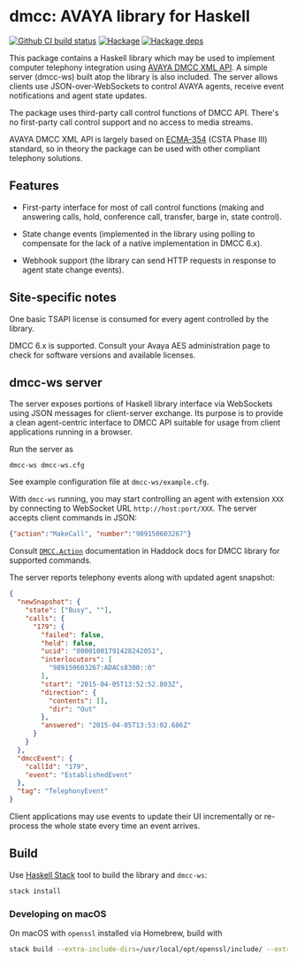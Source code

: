 # dmcc: AVAYA library for Haskell

[![Github CI build status](https://github.com/f-me/dmcc/actions/workflows/ci.yaml/badge.svg)](https://github.com/f-me/dmcc/actions/workflows/ci.yaml)
[![Hackage](https://img.shields.io/hackage/v/dmcc.svg?colorB=5e5184&style=flat)](https://hackage.haskell.org/package/dmcc)
[![Hackage deps](https://img.shields.io/hackage-deps/v/dmcc.svg)](http://packdeps.haskellers.com/feed?needle=dmcc)

This package contains a Haskell library which may be used to implement
computer telephony integration using [AVAYA DMCC XML API][dmcc-api]. A
simple server (dmcc-ws) built atop the library is also included. The
server allows clients use JSON-over-WebSockets to control AVAYA
agents, receive event notifications and agent state updates.

The package uses third-party call control functions of DMCC API.
There's no first-party call control support and no access to media
streams.

AVAYA DMCC XML API is largely based on [ECMA-354][] (CSTA Phase III)
standard, so in theory the package can be used with other compliant
telephony solutions.

## Features

- First-party interface for most of call control functions (making and
  answering calls, hold, conference call, transfer, barge in, state
  control).

- State change events (implemented in the library using polling to
  compensate for the lack of a native implementation in DMCC 6.x).

- Webhook support (the library can send HTTP requests in response to
  agent state change events).

## Site-specific notes

One basic TSAPI license is consumed for every agent controlled by
the library.

DMCC 6.x is supported. Consult your Avaya AES administration page to
check for software versions and available licenses.

## dmcc-ws server

The server exposes portions of Haskell library interface via
WebSockets using JSON messages for client-server exchange. Its purpose
is to provide a clean agent-centric interface to DMCC API suitable for
usage from client applications running in a browser.

Run the server as

```
dmcc-ws dmcc-ws.cfg
```

See example configuration file at `dmcc-ws/example.cfg`.

With `dmcc-ws` running, you may start controlling an agent with
extension `XXX` by connecting to WebSocket URL `http://host:port/XXX`.
The server accepts client commands in JSON:

```json
{"action":"MakeCall", "number":"989150603267"}
```

Consult [`DMCC.Action`][dmcc-actions] documentation in Haddock docs for DMCC library
for supported commands.

The server reports telephony events along with updated agent snapshot:

```json
{
  "newSnapshot": {
    "state": ["Busy", ""],
    "calls": {
      "179": {
        "failed": false,
        "held": false,
        "ucid": "00001001791428242051",
        "interlocutors": [
          "989150603267:ADACs8300::0"
        ],
        "start": "2015-04-05T13:52:52.803Z",
        "direction": {
          "contents": [],
          "dir": "Out"
        },
        "answered": "2015-04-05T13:53:02.686Z"
      }
    }
  },
  "dmccEvent": {
    "callId": "179",
    "event": "EstablishedEvent"
  },
  "tag": "TelephonyEvent"
}
```

Client applications may use events to update their UI incrementally or
re-process the whole state every time an event arrives.

## Build

Use [Haskell Stack](https://www.haskellstack.org/) tool to build the
library and `dmcc-ws`:

```bash
stack install
```

### Developing on macOS

On macOS with `openssl` installed via Homebrew, build with

```bash
stack build --extra-include-dirs=/usr/local/opt/openssl/include/ --extra-lib-dirs=/usr/local/opt/openssl/lib/
```

[dmcc-api]: https://www.devconnectprogram.com/site/global/products_resources/avaya_aura_application_enablement_services/interfaces/dmcc/overview/index.gsp

[ecma-354]: http://www.ecma-international.org/publications/standards/Ecma-354.htm

[dmcc-actions]: https://hackage.haskell.org/package/dmcc/docs/DMCC-Agent.html#t:Action

